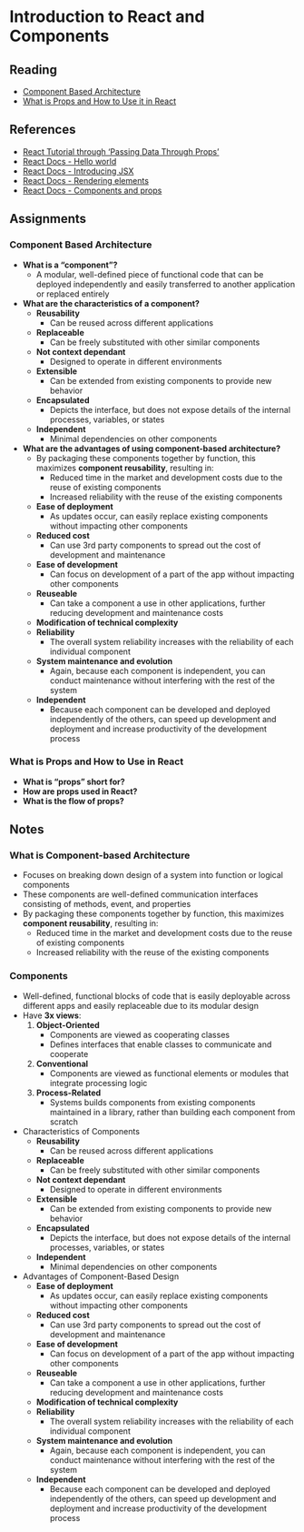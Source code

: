 # Introduction to React and Components

## Reading

* [Component Based Architecture](https://www.tutorialspoint.com/software_architecture_design/component_based_architecture.htm)
* [What is Props and How to Use it in React](https://codefellows.github.io/code-301-guide/curriculum/class-01/DISCUSSION#:~:text=What%20is%20Props%20and%20How%20to%20Use%20it%20in%20React)

## References

* [React Tutorial through ‘Passing Data Through Props’](https://reactjs.org/tutorial/tutorial.html)
* [React Docs - Hello world](https://reactjs.org/docs/hello-world.html)
* [React Docs - Introducing JSX](https://reactjs.org/docs/introducing-jsx.html)
* [React Docs - Rendering elements](https://reactjs.org/docs/rendering-elements.html)
* [React Docs - Components and props](https://reactjs.org/docs/components-and-props.html)

## Assignments

### Component Based Architecture

* **What is a “component”?**
  * A modular, well-defined piece of functional code that can be deployed independently and easily transferred to another application or replaced entirely
* **What are the characteristics of a component?**
  * **Reusability**
    * Can be reused across different applications
  * **Replaceable**
    * Can be freely substituted with other similar components
  * **Not context dependant**
    * Designed to operate in different environments
  * **Extensible**
    * Can be extended from existing components to provide new behavior
  * **Encapsulated**
    * Depicts the interface, but does not expose details of the internal processes, variables, or states
  * **Independent**
    * Minimal dependencies on other components
* **What are the advantages of using component-based architecture?**
  * By packaging these components together by function, this maximizes **component reusability**, resulting in:
    * Reduced time in the market and development costs due to the reuse of existing components
    * Increased reliability with the reuse of the existing components
  * **Ease of deployment**
    * As updates occur, can easily replace existing components without impacting other components
  * **Reduced cost**
    * Can use 3rd party components to spread out the cost of development and maintenance
  * **Ease of development**
    * Can focus on development of a part of the app without impacting other components
  * **Reuseable**
    * Can take a component a use in other applications, further reducing development and maintenance costs
  * **Modification of technical complexity**
  * **Reliability**
    * The overall system reliability increases with the reliability of each individual component
  * **System maintenance and evolution**
    * Again, because each component is independent, you can conduct maintenance without interfering with the rest of the system
  * **Independent**
    * Because each component can be developed and deployed independently of the others, can speed up development and deployment and increase productivity of the development process

### What is Props and How to Use in React

* **What is “props” short for?**
* **How are props used in React?**
* **What is the flow of props?**

## Notes

### What is Component-based Architecture

* Focuses on breaking down design of a system into function or logical components
* These components are well-defined communication interfaces consisting of methods, event, and properties
* By packaging these components together by function, this maximizes **component reusability**, resulting in:
  * Reduced time in the market and development costs due to the reuse of existing components
  * Increased reliability with the reuse of the existing components

### Components

* Well-defined, functional blocks of code that is easily deployable across different apps and easily replaceable due to its modular design
* Have **3x views**:
  1. **Object-Oriented**
     * Components are viewed as cooperating classes
     * Defines interfaces that enable classes to communicate and cooperate
  2. **Conventional**
     * Components are viewed as functional elements or modules that integrate processing logic
  3. **Process-Related**
     * Systems builds components from existing components maintained in a library, rather than building each component from scratch
* Characteristics of Components
  * **Reusability**
    * Can be reused across different applications
  * **Replaceable**
    * Can be freely substituted with other similar components
  * **Not context dependant**
    * Designed to operate in different environments
  * **Extensible**
    * Can be extended from existing components to provide new behavior
  * **Encapsulated**
    * Depicts the interface, but does not expose details of the internal processes, variables, or states
  * **Independent**
    * Minimal dependencies on other components
* Advantages of Component-Based Design
  * **Ease of deployment**
    * As updates occur, can easily replace existing components without impacting other components
  * **Reduced cost**
    * Can use 3rd party components to spread out the cost of development and maintenance
  * **Ease of development**
    * Can focus on development of a part of the app without impacting other components
  * **Reuseable**
    * Can take a component a use in other applications, further reducing development and maintenance costs
  * **Modification of technical complexity**
  * **Reliability**
    * The overall system reliability increases with the reliability of each individual component
  * **System maintenance and evolution**
    * Again, because each component is independent, you can conduct maintenance without interfering with the rest of the system
  * **Independent**
    * Because each component can be developed and deployed independently of the others, can speed up development and deployment and increase productivity of the development process
